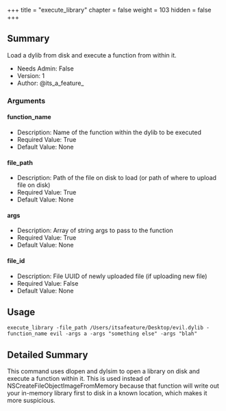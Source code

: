+++
title = "execute_library"
chapter = false
weight = 103
hidden = false
+++

## Summary
Load a dylib from disk and execute a function from within it.

- Needs Admin: False  
- Version: 1  
- Author: @its_a_feature_  

### Arguments

#### function_name

- Description: Name of the function within the dylib to be executed
- Required Value: True  
- Default Value: None

#### file_path
- Description: Path of the file on disk to load (or path of where to upload file on disk)
- Required Value: True
- Default Value: None

#### args
- Description: Array of string args to pass to the function
- Required Value: True
- Default Value: None

#### file_id
- Description: File UUID of newly uploaded file (if uploading new file)
- Required Value: False
- Default Value: None

## Usage

```
execute_library -file_path /Users/itsafeature/Desktop/evil.dylib -function_name evil -args a -args "something else" -args "blah"
```


## Detailed Summary

This command uses dlopen and dylsim to open a library on disk and execute a function within it. 
This is used instead of NSCreateFileObjectImageFromMemory because that function will write out your in-memory library first to disk in a known location, which makes it more suspicious.